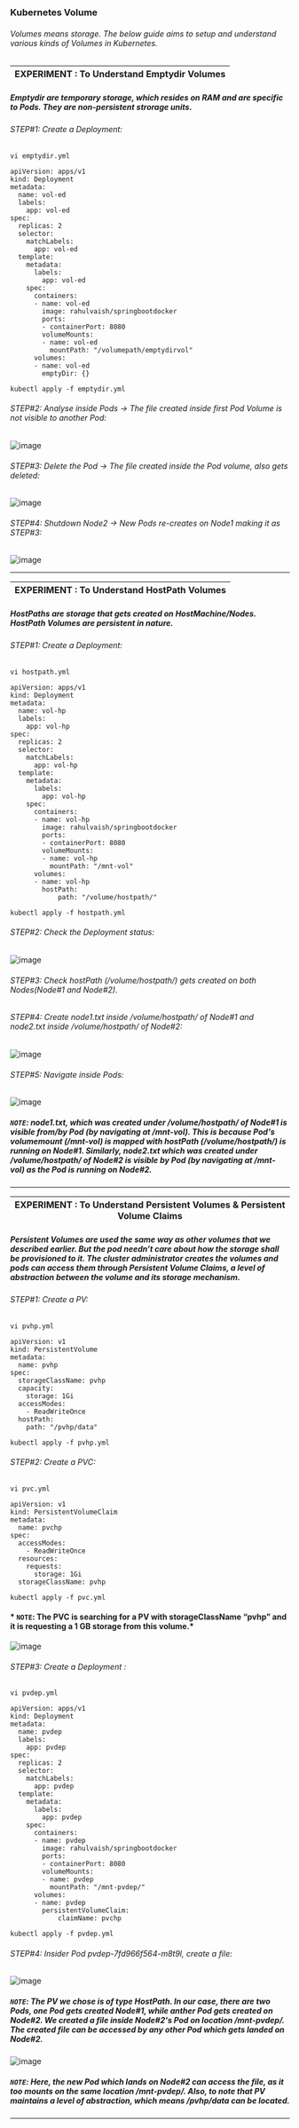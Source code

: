### Kubernetes Volume
###### Volumes means storage. The below guide aims to setup and understand various kinds of Volumes in Kubernetes. 

| EXPERIMENT : To Understand Emptydir Volumes |
|---|
##### Emptydir are temporary storage, which resides on RAM and are specific to Pods. They are non-persistent strorage units.
###### *STEP#1:  Create a Deployment:*
```
vi emptydir.yml
```
```
apiVersion: apps/v1
kind: Deployment
metadata:
  name: vol-ed
  labels:
    app: vol-ed
spec:
  replicas: 2
  selector:
    matchLabels:
      app: vol-ed
  template:
    metadata:
      labels:
        app: vol-ed
    spec:
      containers:
      - name: vol-ed
        image: rahulvaish/springbootdocker
        ports:
        - containerPort: 8080
        volumeMounts:
        - name: vol-ed
          mountPath: "/volumepath/emptydirvol"
      volumes:
      - name: vol-ed
        emptyDir: {}       
```
```
kubectl apply -f emptydir.yml
```
###### *STEP#2: Analyse inside Pods &rightarrow; The file created inside first Pod Volume is not visible to another Pod:*
![image](https://user-images.githubusercontent.com/45539698/68653982-f68b4180-0552-11ea-832c-3f8098746d7b.png)
###### *STEP#3: Delete the Pod &rightarrow; The file created inside the Pod volume, also gets deleted:*
![image](https://user-images.githubusercontent.com/45539698/68656889-ab742d00-0558-11ea-8aad-9e04e1bbff74.png)
###### *STEP#4: Shutdown Node2 &rightarrow; New Pods re-creates on Node1 making it as STEP#3:*
![image](https://user-images.githubusercontent.com/45539698/68658167-f0995e80-055a-11ea-811a-da960ab9584c.png)

<hr>

| EXPERIMENT : To Understand HostPath Volumes |
|---|
##### HostPaths are storage that gets created on HostMachine/Nodes. HostPath Volumes are persistent in nature.
###### *STEP#1:  Create a Deployment:*
```
vi hostpath.yml
```
```
apiVersion: apps/v1
kind: Deployment
metadata:
  name: vol-hp
  labels:
    app: vol-hp
spec:
  replicas: 2
  selector:
    matchLabels:
      app: vol-hp
  template:
    metadata:
      labels:
        app: vol-hp
    spec:
      containers:
      - name: vol-hp
        image: rahulvaish/springbootdocker
        ports:
        - containerPort: 8080
        volumeMounts:
        - name: vol-hp
          mountPath: "/mnt-vol"
      volumes:
      - name: vol-hp
        hostPath:
            path: "/volume/hostpath/"

```
```
kubectl apply -f hostpath.yml
```
###### *STEP#2: Check the Deployment status:*
![image](https://user-images.githubusercontent.com/45539698/68698705-84911780-05a7-11ea-899c-84f55d359bf8.png)
###### *STEP#3: Check hostPath (/volume/hostpath/) gets created on both Nodes(Node#1 and Node#2).* 
###### *STEP#4: Create node1.txt inside /volume/hostpath/ of Node#1 and node2.txt inside /volume/hostpath/ of Node#2:*
![image](https://user-images.githubusercontent.com/45539698/68682775-abd9eb80-058b-11ea-9863-2a73172a6e92.png)
###### *STEP#5: Navigate inside Pods:*
![image](https://user-images.githubusercontent.com/45539698/68682079-8ef0e880-058a-11ea-8d65-3bd057f8f821.png)
##### *```NOTE```: node1.txt, which was created under /volume/hostpath/ of Node#1 is visible from/by Pod (by navigating at /mnt-vol). This is because Pod's volumemount (/mnt-vol) is mapped with hostPath (/volume/hostpath/) is running on Node#1. Similarly, node2.txt which was created under /volume/hostpath/ of Node#2 is visible by Pod (by navigating at /mnt-vol) as the Pod is running on Node#2.*

<hr>

| EXPERIMENT : To Understand Persistent Volumes & Persistent Volume Claims |
|---|
##### Persistent Volumes are used the same way as other volumes that we described earlier. But the pod needn’t care about how the storage shall be provisioned to it. The cluster administrator creates the volumes and pods can access them through Persistent Volume Claims, a level of abstraction between the volume and its storage mechanism.
###### *STEP#1:  Create a PV:*
```
vi pvhp.yml
```
```
apiVersion: v1
kind: PersistentVolume
metadata:
  name: pvhp
spec:
  storageClassName: pvhp
  capacity:
    storage: 1Gi
  accessModes:
    - ReadWriteOnce
  hostPath:
    path: "/pvhp/data"
```
```
kubectl apply -f pvhp.yml
```
###### *STEP#2:  Create a PVC:*
```
vi pvc.yml
```
```
apiVersion: v1
kind: PersistentVolumeClaim
metadata:
  name: pvchp
spec:
  accessModes:
    - ReadWriteOnce
  resources:
    requests:
      storage: 1Gi
  storageClassName: pvhp
```
```
kubectl apply -f pvc.yml
```
#### * ```NOTE```: The PVC is searching for a PV with storageClassName “pvhp” and it is requesting a 1 GB storage from this volume.*
![image](https://user-images.githubusercontent.com/45539698/68702706-47308800-05af-11ea-8cc1-221932ff5cee.png)
###### *STEP#3: Create a Deployment :*
```
vi pvdep.yml
```
```
apiVersion: apps/v1
kind: Deployment
metadata:
  name: pvdep
  labels:
    app: pvdep
spec:
  replicas: 2
  selector:
    matchLabels:
      app: pvdep
  template:
    metadata:
      labels:
        app: pvdep
    spec:
      containers:
      - name: pvdep
        image: rahulvaish/springbootdocker
        ports:
        - containerPort: 8080
        volumeMounts:
        - name: pvdep
          mountPath: "/mnt-pvdep/"
      volumes:
      - name: pvdep
        persistentVolumeClaim:
            claimName: pvchp
```	
```
kubectl apply -f pvdep.yml
```
###### *STEP#4: Insider Pod pvdep-7fd966f564-m8t9l, create a file:*
![image](https://user-images.githubusercontent.com/45539698/68705968-05a2db80-05b5-11ea-903e-7030f96c60fc.png)
##### *```NOTE```: The PV we chose is of type HostPath. In our case, there are two Pods, one Pod gets created Node#1, while anther Pod gets created on Node#2. We created a file inside Node#2's Pod on location /mnt-pvdep/. The created file can be accessed  by any other Pod which gets landed on Node#2.*
![image](https://user-images.githubusercontent.com/45539698/68706481-f2444000-05b5-11ea-8e21-c15ace7b2013.png)
##### *```NOTE```: Here, the new Pod which lands on Node#2 can access the file, as it too mounts on the same location /mnt-pvdep/. Also, to note that PV maintains a level of abstraction, which means /pvhp/data can be located.*



<hr>


